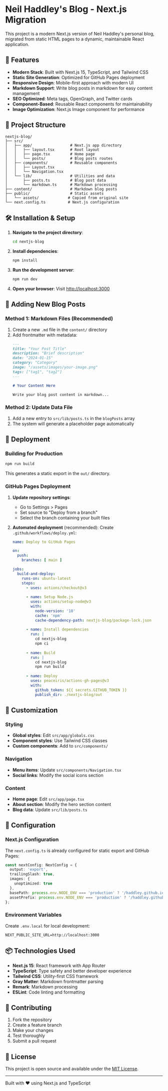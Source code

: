# Neil Haddley's Blog - Next.js Migration

This project is a modern Next.js version of Neil Haddley's personal blog, migrated from static HTML pages to a dynamic, maintainable React application.

## 🚀 Features

- **Modern Stack**: Built with Next.js 15, TypeScript, and Tailwind CSS
- **Static Site Generation**: Optimized for GitHub Pages deployment
- **Responsive Design**: Mobile-first approach with modern UI
- **Markdown Support**: Write blog posts in markdown for easy content management
- **SEO Optimized**: Meta tags, OpenGraph, and Twitter cards
- **Component-Based**: Reusable React components for maintainability
- **Image Optimization**: Next.js Image component for performance

## 📁 Project Structure

```
nextjs-blog/
├── src/
│   ├── app/                 # Next.js app directory
│   │   ├── layout.tsx       # Root layout
│   │   ├── page.tsx         # Home page
│   │   └── posts/           # Blog posts routes
│   ├── components/          # Reusable components
│   │   ├── Layout.tsx
│   │   └── Navigation.tsx
│   └── lib/                 # Utilities and data
│       ├── posts.ts         # Blog post data
│       └── markdown.ts      # Markdown processing
├── content/                 # Markdown blog posts
├── public/                  # Static assets
│   └── assets/             # Copied from original site
└── next.config.ts          # Next.js configuration
```

## 🛠 Installation & Setup

1. **Navigate to the project directory**:
   ```bash
   cd nextjs-blog
   ```

2. **Install dependencies**:
   ```bash
   npm install
   ```

3. **Run the development server**:
   ```bash
   npm run dev
   ```

4. **Open your browser**:
   Visit [http://localhost:3000](http://localhost:3000)

## 📝 Adding New Blog Posts

### Method 1: Markdown Files (Recommended)

1. Create a new `.md` file in the `content/` directory
2. Add frontmatter with metadata:
   ```markdown
   ---
   title: "Your Post Title"
   description: "Brief description"
   date: "2024-01-15"
   category: "Category"
   image: "/assets/images/your-image.png"
   tags: ["tag1", "tag2"]
   ---
   
   # Your Content Here
   
   Write your blog post content in markdown...
   ```

### Method 2: Update Data File

1. Add a new entry to `src/lib/posts.ts` in the `blogPosts` array
2. The system will generate a placeholder page automatically

## 🚀 Deployment

### Building for Production

```bash
npm run build
```

This generates a static export in the `out/` directory.

### GitHub Pages Deployment

1. **Update repository settings**:
   - Go to Settings > Pages
   - Set source to "Deploy from a branch"
   - Select the branch containing your built files

2. **Automated deployment** (recommended):
   Create `.github/workflows/deploy.yml`:
   ```yaml
   name: Deploy to GitHub Pages
   
   on:
     push:
       branches: [ main ]
   
   jobs:
     build-and-deploy:
       runs-on: ubuntu-latest
       steps:
         - uses: actions/checkout@v3
         
         - name: Setup Node.js
           uses: actions/setup-node@v3
           with:
             node-version: '18'
             cache: 'npm'
             cache-dependency-path: nextjs-blog/package-lock.json
         
         - name: Install dependencies
           run: |
             cd nextjs-blog
             npm ci
         
         - name: Build
           run: |
             cd nextjs-blog
             npm run build
         
         - name: Deploy
           uses: peaceiris/actions-gh-pages@v3
           with:
             github_token: ${{ secrets.GITHUB_TOKEN }}
             publish_dir: ./nextjs-blog/out
   ```

## 🎨 Customization

### Styling
- **Global styles**: Edit `src/app/globals.css`
- **Component styles**: Use Tailwind CSS classes
- **Custom components**: Add to `src/components/`

### Navigation
- **Menu items**: Update `src/components/Navigation.tsx`
- **Social links**: Modify the social icons section

### Content
- **Home page**: Edit `src/app/page.tsx`
- **About section**: Modify the hero section content
- **Blog data**: Update `src/lib/posts.ts`

## 🔧 Configuration

### Next.js Configuration
The `next.config.ts` is already configured for static export and GitHub Pages:

```typescript
const nextConfig: NextConfig = {
  output: 'export',
  trailingSlash: true,
  images: {
    unoptimized: true
  },
  basePath: process.env.NODE_ENV === 'production' ? '/haddley.github.io' : '',
  assetPrefix: process.env.NODE_ENV === 'production' ? '/haddley.github.io/' : '',
};
```

### Environment Variables
Create `.env.local` for local development:
```
NEXT_PUBLIC_SITE_URL=http://localhost:3000
```

## 📦 Technologies Used

- **Next.js 15**: React framework with App Router
- **TypeScript**: Type safety and better developer experience
- **Tailwind CSS**: Utility-first CSS framework
- **Gray Matter**: Markdown frontmatter parsing
- **Remark**: Markdown processing
- **ESLint**: Code linting and formatting

## 🤝 Contributing

1. Fork the repository
2. Create a feature branch
3. Make your changes
4. Test thoroughly
5. Submit a pull request

## 📄 License

This project is open source and available under the [MIT License](LICENSE).

---

Built with ❤️ using Next.js and TypeScript
